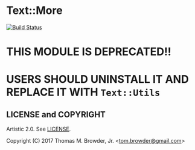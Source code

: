 # Text::More

[![Build Status](https://travis-ci.org/tbrowder/Text-More-Perl6.svg?branch=master)](https://travis-ci.org/tbrowder/Text-More-Perl6)

# THIS MODULE IS DEPRECATED!!

# USERS SHOULD UNINSTALL IT AND REPLACE IT WITH `Text::Utils`

## LICENSE and COPYRIGHT

Artistic 2.0. See [LICENSE](https://github.com/tbrowder/Text-More-Perl6/blob/master/LICENSE).

Copyright (C) 2017 Thomas M. Browder, Jr. <<tom.browder@gmail.com>>
